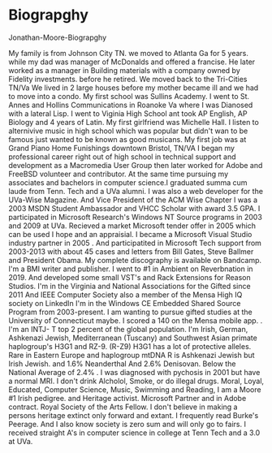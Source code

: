 # Biograpghy
Jonathan-Moore-Biograpghy

My family is from Johnson City TN. we moved to Atlanta Ga for 5 years. while my dad was manager of McDonalds and offered a francise. He later worked as a manager in Building materials with a company owned by Fidelity investments. before he retired. We moved back to the Tri-Cities TN/Va We lived in 2 large houses before my mother became ill and we had to move into a condo. My first school was Sullins Academy. I went to St. Annes and Hollins Communications in Roanoke Va where I was Dianosed with a lateral Lisp. I went to Viginia High School ant took AP English, AP Biology and 4 years of Latin. My first girlfriend was Michelle Hall. I listen to alternivive music in high school which was popular but didn't wan to be famous just wanted to be known as good musicans. My first job was at Grand Piano Home Funishings downtown Bristol, TN/VA I began my professional career right out of high school in technical support and development as a Macromedia User Group then later worked for Adobe and FreeBSD volunteer and contributor. At the same time pursuing my associates and bachelors in computer science.I graduated summa cum laude from Tenn. Tech and a UVa alumni. I was also a web developer for the UVa-Wise Magazine. And Vice President of the ACM Wise Chapter I was a 2003 MSDN Student Ambassador and VHCC Scholar with award 3.5 GPA. I participated in Microsoft Research's Windows NT Source programs in 2003 and 2009 at UVa. Recieved a market Microsoft tender offer in 2005 which can be used I hope and an appraisial. I became a Microsoft Visual Studio industry partner in 2005 . And participatited in Microsoft Tech support from 2003-2013 with about 45 cases and letters from Bill Gates, Steve Ballmer and President Obama. My complete discography is available on Bandcamp. I'm a BMI writer and publisher. I went to #1 in Ambient on Reverbnation in 2019. And developed some small VST's and Rack Extensions for Reason Studios. I'm in the Virginia and National Associations for the Gifted since 2011 And IEEE Computer Society also a member of the Mensa High IQ society on LinkedIn I'm in the Windows CE Embedded Shared Source Program from 2003-present. I am wanting to pursue gifted studies at the University of Connecticut maybe. I scored a 140 on the Mensa mobile app. . I'm an INTJ- T top 2 percent of the global population. I'm Irish, German, Ashkenazi Jewish, Mediterranean (Tuscany) and Southwest Asian primate haplogroup's H3G1 and RZ-9. 
(R-Z9) H3G1 has a lot of protective alleles. Rare in Eastern Europe and haplogroup mtDNA R is Ashkenazi Jewish but Irish Jewish. and 1.6% Neanderthal And 2.6% Denisovan. Below the National Average of 2.4% . I was diagnosed with pychosis in 2001 but have a normal MRI.
I don't drink Alcholol, Smoke, or do illegal drugs. Moral, Loyal, Educated, Computer Science, Music, Swimming and Reading, I am a Moore #1 Irish pedigree. and Heritage activist. Microsoft Partner and in Adobe contract. Royal Society of the Arts Fellow. I don't believe in making a persons heritage extinct only forward and extant. I frequently read Burke's Peerage. And I also know society is zero sum and will only go to fairs. I received straight A's in computer science in college at Tenn Tech and a 3.0 at UVa. 